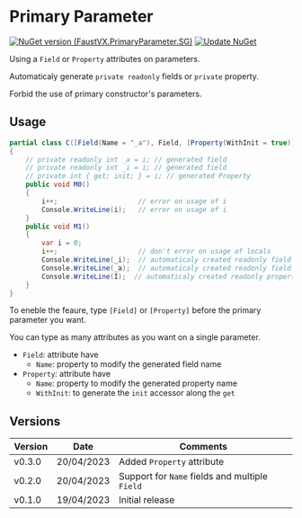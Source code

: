 # Primary Parameter
[![NuGet version (FaustVX.PrimaryParameter.SG)](https://img.shields.io/nuget/v/FaustVX.PrimaryParameter.SG.svg)](https://www.nuget.org/packages/FaustVX.PrimaryParameter.SG/)
[![Update NuGet](https://github.com/FaustVX/PrimaryParameter/actions/workflows/pushToNuget.yaml/badge.svg)](https://github.com/FaustVX/PrimaryParameter/actions/workflows/pushToNuget.yaml)

Using a `Field` or `Property` attributes on parameters.

Automaticaly generate `private readonly` fields or `private` property.

Forbid the use of primary constructor's parameters.

## Usage

```cs
partial class C([Field(Name = "_a"), Field, [Property(WithInit = true)]]int i) // type must be partial, but can be class / struct
{
	// private readonly int _a = i; // generated field
	// private readonly int _i = i; // generated field
	// private int { get; init; } = i; // generated Property
    public void M0()
    {
        i++;                    // error on usage of i
        Console.WriteLine(i);   // error on usage of i
    }
    public void M1()
    {
        var i = 0;
        i++;                    // don't error on usage of locals
        Console.WriteLine(_i);  // automaticaly created readonly field
        Console.WriteLine(_a);	// automaticaly created readonly field based on Name property
        Console.WriteLine(I);  // automaticaly created readonly property
    }
}
```

To eneble the feaure, type `[Field]` or `[Property]` before the primary parameter you want.

You can type as many attributes as you want on a single parameter.

- `Field`: attribute have
	- `Name`: property to modify the generated field name
- `Property`: attribute have
	- `Name`: property to modify the generated property name
	- `WithInit`: to generate the `init` accessor along the `get`

## Versions
|Version|Date|Comments|
|-------|----|--------|
|v0.3.0|20/04/2023|Added `Property` attribute|
|v0.2.0|20/04/2023|Support for `Name` fields and multiple `Field`|
|v0.1.0|19/04/2023|Initial release|
